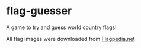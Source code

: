 # flag-guesser
A game to try and guess world country flags!

All flag images were downloaded from [Flagpedia.net](https://flagpedia.net/download/icons)

